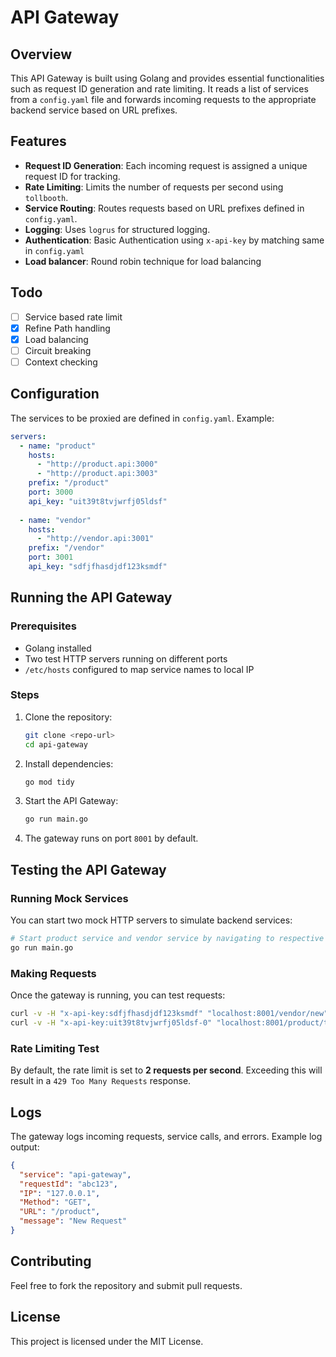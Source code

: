 # API Gateway

## Overview
This API Gateway is built using Golang and provides essential functionalities such as request ID generation and rate limiting. It reads a list of services from a `config.yaml` file and forwards incoming requests to the appropriate backend service based on URL prefixes.

## Features
- **Request ID Generation**: Each incoming request is assigned a unique request ID for tracking.
- **Rate Limiting**: Limits the number of requests per second using `tollbooth`.
- **Service Routing**: Routes requests based on URL prefixes defined in `config.yaml`.
- **Logging**: Uses `logrus` for structured logging.
- **Authentication**: Basic Authentication using `x-api-key` by matching same in `config.yaml`
- **Load balancer**: Round robin technique for load balancing

## Todo
- [ ] Service based rate limit
- [x] Refine Path handling
- [x] Load balancing
- [ ] Circuit breaking
- [ ] Context checking

## Configuration

The services to be proxied are defined in `config.yaml`. Example:

```yaml
servers:
  - name: "product"
    hosts: 
      - "http://product.api:3000"
      - "http://product.api:3003"
    prefix: "/product"
    port: 3000
    api_key: "uit39t8tvjwrfj05ldsf"
  
  - name: "vendor"
    hosts: 
      - "http://vendor.api:3001"
    prefix: "/vendor"
    port: 3001
    api_key: "sdfjfhasdjdf123ksmdf"
```

## Running the API Gateway

### Prerequisites
- Golang installed
- Two test HTTP servers running on different ports
- `/etc/hosts` configured to map service names to local IP

### Steps

1. Clone the repository:
   ```sh
   git clone <repo-url>
   cd api-gateway
   ```
2. Install dependencies:
   ```sh
   go mod tidy
   ```
3. Start the API Gateway:
   ```sh
   go run main.go
   ```
4. The gateway runs on port `8001` by default.

## Testing the API Gateway

### Running Mock Services
You can start two mock HTTP servers to simulate backend services:

```sh
# Start product service and vendor service by navigating to respective folders
go run main.go

```

### Making Requests
Once the gateway is running, you can test requests:

```sh
curl -v -H "x-api-key:sdfjfhasdjdf123ksmdf" "localhost:8001/vendor/new"
curl -v -H "x-api-key:uit39t8tvjwrfj05ldsf-0" "localhost:8001/product/test"
```

### Rate Limiting Test
By default, the rate limit is set to **2 requests per second**. Exceeding this will result in a `429 Too Many Requests` response.

## Logs
The gateway logs incoming requests, service calls, and errors. Example log output:

```json
{
  "service": "api-gateway",
  "requestId": "abc123",
  "IP": "127.0.0.1",
  "Method": "GET",
  "URL": "/product",
  "message": "New Request"
}
```

## Contributing
Feel free to fork the repository and submit pull requests.

## License
This project is licensed under the MIT License.